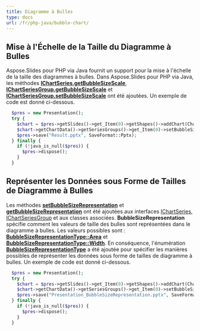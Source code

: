 ```yaml
---
title: Diagramme à Bulles
type: docs
url: /fr/php-java/bubble-chart/
---
```


## **Mise à l'Échelle de la Taille du Diagramme à Bulles**
Aspose.Slides pour PHP via Java fournit un support pour la mise à l'échelle de la taille des diagrammes à bulles. Dans Aspose.Slides pour PHP via Java, les méthodes [**IChartSeries.getBubbleSizeScale**](https://reference.aspose.com/slides/php-java/aspose.slides/IChartSeries#getBubbleSizeScale--), [**IChartSeriesGroup.getBubbleSizeScale**](https://reference.aspose.com/slides/php-java/aspose.slides/IChartSeriesGroup#getBubbleSizeScale--) et [**IChartSeriesGroup.setBubbleSizeScale**](https://reference.aspose.com/slides/php-java/aspose.slides/IChartSeriesGroup#setBubbleSizeScale-int-) ont été ajoutées. Un exemple de code est donné ci-dessous.

```php
  $pres = new Presentation();
  try {
    $chart = $pres->getSlides()->get_Item(0)->getShapes()->addChart(ChartType::Bubble, 100, 100, 400, 300);
    $chart->getChartData()->getSeriesGroups()->get_Item(0)->setBubbleSizeScale(150);
    $pres->save("Result.pptx", SaveFormat::Pptx);
  } finally {
    if (!java_is_null($pres)) {
      $pres->dispose();
    }
  }
```

## **Représenter les Données sous Forme de Tailles de Diagramme à Bulles**
Les méthodes [**setBubbleSizeRepresentation**](https://reference.aspose.com/slides/php-java/aspose.slides/IChartSeriesGroup#setBubbleSizeRepresentation-int-) et [**getBubbleSizeRepresentation**](https://reference.aspose.com/slides/php-java/aspose.slides/IChartSeriesGroup#getBubbleSizeRepresentation--) ont été ajoutées aux interfaces [IChartSeries](https://reference.aspose.com/slides/php-java/aspose.slides/IChartSeries), [IChartSeriesGroup](https://reference.aspose.com/slides/php-java/aspose.slides/IChartSeriesGroup) et aux classes associées. **BubbleSizeRepresentation** spécifie comment les valeurs de taille des bulles sont représentées dans le diagramme à bulles. Les valeurs possibles sont : [**BubbleSizeRepresentationType::Area**](https://reference.aspose.com/slides/php-java/aspose.slides/BubbleSizeRepresentationType#Area) et [**BubbleSizeRepresentationType::Width**](https://reference.aspose.com/slides/php-java/aspose.slides/BubbleSizeRepresentationType#Width). En conséquence, l'énumération [**BubbleSizeRepresentationType**](https://reference.aspose.com/slides/php-java/aspose.slides/BubbleSizeRepresentationType) a été ajoutée pour spécifier les manières possibles de représenter les données sous forme de tailles de diagramme à bulles. Un exemple de code est donné ci-dessous.

```php
  $pres = new Presentation();
  try {
    $chart = $pres->getSlides()->get_Item(0)->getShapes()->addChart(ChartType::Bubble, 50, 50, 600, 400, true);
    $chart->getChartData()->getSeriesGroups()->get_Item(0)->setBubbleSizeRepresentation(BubbleSizeRepresentationType::Width);
    $pres->save("Presentation_BubbleSizeRepresentation.pptx", SaveFormat::Pptx);
  } finally {
    if (!java_is_null($pres)) {
      $pres->dispose();
    }
  }
```